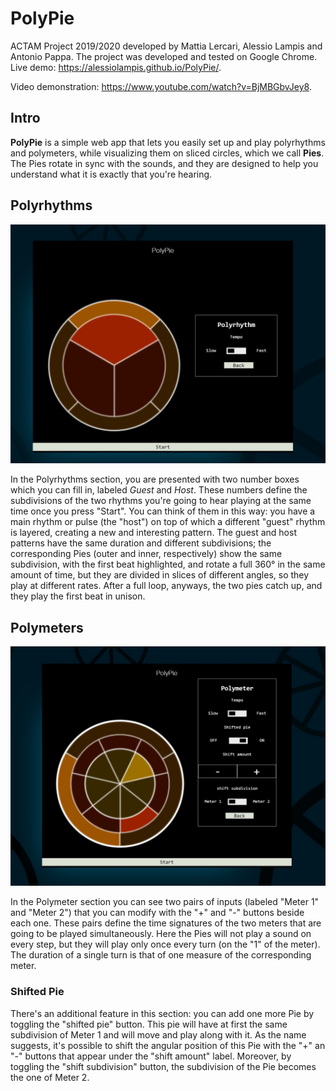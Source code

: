 # PolyPie
 ACTAM Project 2019/2020 developed by Mattia Lercari, Alessio Lampis and Antonio Pappa.
The project was developed and tested on Google Chrome.
Live demo: https://alessiolampis.github.io/PolyPie/.

Video demonstration: https://www.youtube.com/watch?v=BjMBGbvJey8.

 ## Intro

**PolyPie** is a simple web app that lets you easily set up and play polyrhythms and polymeters,
while visualizing them on sliced circles, which we call **Pies**. The Pies rotate in sync with 
the sounds, and they are designed to help you understand what it is exactly that you're hearing.

 ## Polyrhythms

![alt text](https://github.com/AlessioLampis/PolyPie/raw/master/polyrhythm.png "Polyrhythm Page")

In the Polyrhythms section, you are presented with two number boxes which you can fill in, labeled 
*Guest* and *Host*. These numbers define the subdivisions of the two rhythms you're going to hear playing at the same time once you press "Start". You can think of them in this way: you have a main rhythm or pulse (the "host") on top of which a different "guest" rhythm is layered, creating a new and interesting pattern.
The guest and host patterns have the same duration and different subdivisions; the corresponding Pies (outer and inner, respectively) show the same subdivision, with the first beat highlighted, and rotate a full 360° in the same amount of time, but they are divided in slices of different angles, so they play at different rates. After a full loop, anyways, the two pies catch up, and they play the first beat in unison.

## Polymeters

![alt text](https://github.com/AlessioLampis/PolyPie/raw/master/shift.png "Polymeter Page")

In the Polymeter section you can see two pairs of inputs (labeled "Meter 1" and "Meter 2") that you can modify with the "+" and "-" buttons beside each one. These pairs define the time signatures of the two meters that are going to be played simultaneously.
Here the Pies will not play a sound on every step, but they will play only once every turn (on the "1" of the meter). The duration of a single turn is that of one measure of the corresponding meter.
### Shifted Pie
There's an additional feature in this section: you can add one more Pie by toggling the "shifted pie" button. This pie will have at first the same subdivision of Meter 1 and will move and play along with it. As the name suggests, it's possible to shift the angular position of this Pie with the "+" an "-" buttons that appear under the "shift amount" label. Moreover, by toggling the "shift subdivision" button, the subdivision of the Pie becomes the one of Meter 2.

